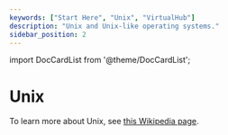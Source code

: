 ```yaml
---
keywords: ["Start Here", "Unix", "VirtualHub"]
description: "Unix and Unix-like operating systems."
sidebar_position: 2
---
```


import DocCardList from '@theme/DocCardList';

# Unix

To learn more about Unix, see [this Wikipedia page](https://en.wikipedia.org/wiki/Unix).

<DocCardList />
